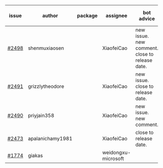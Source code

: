 | issue | author | package | assignee | bot advice | created date of issue | target release date | date from target |
| ------ | ------ | ------ | ------ | ------ | ------ | ------ | :-----: |
| [#2498](https://github.com/Azure/sdk-release-request/issues/2498) | shenmuxiaosen |  | XiaofeiCao | new issue. new comment. close to release date.  | 02-25 | 03-01 | 1 |
| [#2491](https://github.com/Azure/sdk-release-request/issues/2491) | grizzlytheodore |  | XiaofeiCao | new issue. close to release date.  | 02-25 | 03-01 | 1 |
| [#2490](https://github.com/Azure/sdk-release-request/issues/2490) | priyjain358 |  | XiaofeiCao | new issue. new comment. | 02-25 | 03-14 |  |
| [#2473](https://github.com/Azure/sdk-release-request/issues/2473) | apalanichamy1981 |  | XiaofeiCao | close to release date.  | 02-19 | 02-28 | 0 |
| [#1774](https://github.com/Azure/sdk-release-request/issues/1774) | giakas |  | weidongxu-microsoft |  | 07-14 | 07-19 |  |
